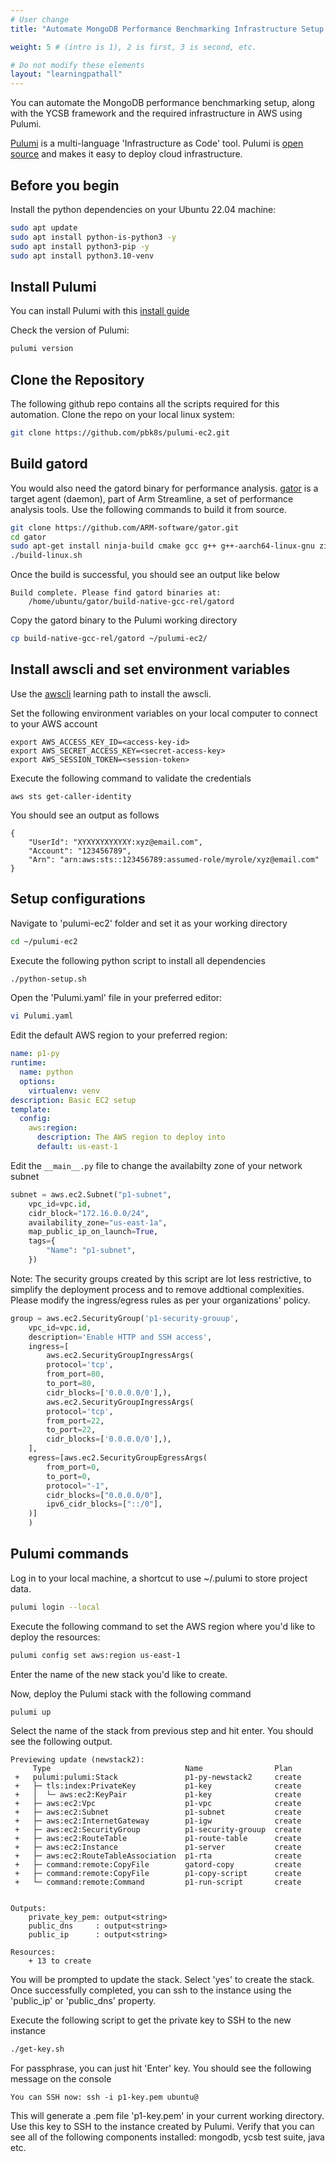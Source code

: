 ```yaml
---
# User change
title: "Automate MongoDB Performance Benchmarking Infrastructure Setup with Pulumi"

weight: 5 # (intro is 1), 2 is first, 3 is second, etc.

# Do not modify these elements
layout: "learningpathall"
---
```


You can automate the MongoDB performance benchmarking setup, along with the YCSB framework and the required infrastructure in AWS using Pulumi.

[Pulumi](https://www.pulumi.com/) is a multi-language 'Infrastructure as Code' tool. Pulumi is [open source](https://github.com/pulumi/pulumi) and makes it easy to deploy cloud infrastructure.

## Before you begin

Install the python dependencies on your Ubuntu 22.04 machine:

```bash
sudo apt update
sudo apt install python-is-python3 -y
sudo apt install python3-pip -y
sudo apt install python3.10-venv
```

## Install Pulumi 

You can install Pulumi with this [install guide](https://learn.arm.com/install-guides/pulumi/)

Check the version of Pulumi:

```bash
pulumi version
```

## Clone the Repository
The following github repo contains all the scripts required for this automation. Clone the repo on your local linux system:

```bash
git clone https://github.com/pbk8s/pulumi-ec2.git
```

## Build gatord
You would also need the gatord binary for performance analysis. [gator](https://github.com/ARM-software/gator) is a target agent (daemon), part of Arm Streamline, a set of performance analysis tools. Use the following commands to build it from source.

```bash
git clone https://github.com/ARM-software/gator.git
cd gator
sudo apt-get install ninja-build cmake gcc g++ g++-aarch64-linux-gnu zip pkg-config
./build-linux.sh
```
Once the build is successful, you should see an output like below

```output
Build complete. Please find gatord binaries at:
    /home/ubuntu/gator/build-native-gcc-rel/gatord
```

Copy the gatord binary to the Pulumi working directory

```bash
cp build-native-gcc-rel/gatord ~/pulumi-ec2/
```

## Install awscli and set environment variables
Use the [awscli](https://learn.arm.com/install-guides/aws-cli/) learning path to install the awscli. 

Set the following environment variables on your local computer to connect to your AWS account
```console
export AWS_ACCESS_KEY_ID=<access-key-id>
export AWS_SECRET_ACCESS_KEY=<secret-access-key>
export AWS_SESSION_TOKEN=<session-token>
```
Execute the following command to validate the credentials
```console
aws sts get-caller-identity
```

You should see an output as follows
```output
{
    "UserId": "XYXYXYXYXYXY:xyz@email.com",
    "Account": "123456789",
    "Arn": "arn:aws:sts::123456789:assumed-role/myrole/xyz@email.com"
}
```

## Setup configurations 

Navigate to 'pulumi-ec2' folder and set it as your working directory

```bash
cd ~/pulumi-ec2
```

Execute the following python script to install all dependencies

```bash
./python-setup.sh
```

Open the 'Pulumi.yaml' file in your preferred editor:

```bash
vi Pulumi.yaml
```

Edit the default AWS region to your preferred region:

```yaml
name: p1-py
runtime:
  name: python
  options:
    virtualenv: venv
description: Basic EC2 setup
template:
  config:
    aws:region:
      description: The AWS region to deploy into
      default: us-east-1
```

Edit the `__main__.py` file to change the availabilty zone of your network subnet

```python
subnet = aws.ec2.Subnet("p1-subnet",
    vpc_id=vpc.id,
    cidr_block="172.16.0.0/24",
    availability_zone="us-east-1a",
    map_public_ip_on_launch=True,
    tags={
        "Name": "p1-subnet",
    })
```

Note: The security groups created by this script are lot less restrictive, to simplify the deployment process and to remove addtional complexities. Please modify the ingress/egress rules as per your organizations' policy.

```python
group = aws.ec2.SecurityGroup('p1-security-grouup',
    vpc_id=vpc.id,
    description='Enable HTTP and SSH access',
    ingress=[
        aws.ec2.SecurityGroupIngressArgs(
        protocol='tcp',
        from_port=80,
        to_port=80,
        cidr_blocks=['0.0.0.0/0'],),
        aws.ec2.SecurityGroupIngressArgs(
        protocol='tcp',
        from_port=22,
        to_port=22,
        cidr_blocks=['0.0.0.0/0'],),
    ],
    egress=[aws.ec2.SecurityGroupEgressArgs(
        from_port=0,
        to_port=0,
        protocol="-1",
        cidr_blocks=["0.0.0.0/0"],
        ipv6_cidr_blocks=["::/0"],
    )]
    )
```

## Pulumi commands 

Log in to your local machine, a shortcut to use ~/.pulumi to store project data.

```bash
pulumi login --local
```

Execute the following command to set the AWS region where you'd like to deploy the resources:

```bash
pulumi config set aws:region us-east-1
```
Enter the name of the new stack you'd like to create.

Now, deploy the Pulumi stack with the following command

```bash
pulumi up
```
Select the name of the stack from previous step and hit enter. You should see the following output.

```output
Previewing update (newstack2):
     Type                              Name                Plan       
 +   pulumi:pulumi:Stack               p1-py-newstack2     create     
 +   ├─ tls:index:PrivateKey           p1-key              create     
 +   │  └─ aws:ec2:KeyPair             p1-key              create     
 +   ├─ aws:ec2:Vpc                    p1-vpc              create     
 +   ├─ aws:ec2:Subnet                 p1-subnet           create     
 +   ├─ aws:ec2:InternetGateway        p1-igw              create     
 +   ├─ aws:ec2:SecurityGroup          p1-security-grouup  create     
 +   ├─ aws:ec2:RouteTable             p1-route-table      create     
 +   ├─ aws:ec2:Instance               p1-server           create     
 +   ├─ aws:ec2:RouteTableAssociation  p1-rta              create     
 +   ├─ command:remote:CopyFile        gatord-copy         create     
 +   ├─ command:remote:CopyFile        p1-copy-script      create     
 +   └─ command:remote:Command         p1-run-script       create     


Outputs:
    private_key_pem: output<string>
    public_dns     : output<string>
    public_ip      : output<string>

Resources:
    + 13 to create
```
You will be prompted to update the stack. Select 'yes' to create the stack. Once successfully completed, you can ssh to the instance using the 'public_ip' or 'public_dns' property. 

Execute the following script to get the private key to SSH to the new instance
```bash
./get-key.sh
```
For passphrase, you can just hit 'Enter' key. You should see the following message on the console
```console
You can SSH now: ssh -i p1-key.pem ubuntu@
```
This will generate a .pem file 'p1-key.pem' in your current working directory. Use this key to SSH to the instance created by Pulumi.
Verify that you can see all of the following components installed: mongodb, ycsb test suite, java etc.
